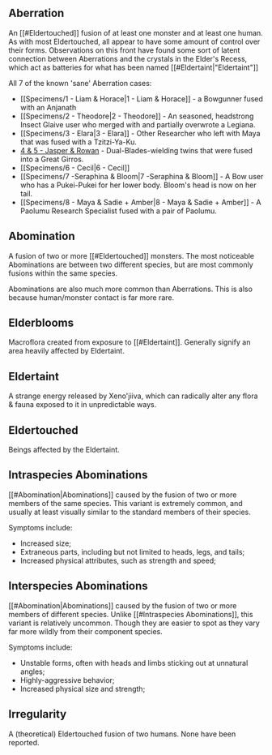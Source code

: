 ## Aberration
An [[#Eldertouched]] fusion of at least one monster and at least one human. As with most Eldertouched, all appear to have some amount of control over their forms.
Observations on this front have found some sort of latent connection between Aberrations and the crystals in the Elder's Recess, which act as batteries for what has been named [[#Eldertaint|"Eldertaint"]]

All 7 of the known 'sane' Aberration cases:
- [[Specimens/1 - Liam & Horace|1 - Liam & Horace]] - a Bowgunner fused with an Anjanath
- [[Specimens/2 - Theodore|2 - Theodore]] - An seasoned, headstrong Insect Glaive user who merged with and partially overwrote a Legiana.
- [[Specimens/3 - Elara|3 - Elara]] - Other Researcher who left with Maya that was fused with a Tzitzi-Ya-Ku.
- [4 & 5 - Jasper & Rowan](Specimens/4%20&%205%20-%20Jasper%20&%20Rowan.md) - Dual-Blades-wielding twins that were fused into a Great Girros.
- [[Specimens/6 - Cecil|6 - Cecil]] 
- [[Specimens/7 -Seraphina & Bloom|7 -Seraphina & Bloom]] - A Bow user who has a Pukei-Pukei for her lower body. Bloom's head is now on her tail.
- [[Specimens/8 - Maya & Sadie + Amber|8 - Maya & Sadie + Amber]] - A Paolumu Research Specialist fused with a pair of Paolumu.

## Abomination
A fusion of two or more [[#Eldertouched]] monsters. The most noticeable Abominations are between two different species, but are most commonly fusions within the same species.

Abominations are also much more common than Aberrations. This is also because human/monster contact is far more rare.
## Elderblooms
Macroflora created from exposure to [[#Eldertaint]]. Generally signify an area heavily affected by Eldertaint.

## Eldertaint
A strange energy released by Xeno'jiiva, which can radically alter any flora & fauna exposed to it in unpredictable ways.

## Eldertouched
Beings affected by the Eldertaint.

## Intraspecies Abominations
[[#Abomination|Abominations]] caused by the fusion of two or more members of the same species.
This variant is extremely common, and usually at least visually similar to the standard members of their species. 

Symptoms include:
- Increased size;
- Extraneous parts, including but not limited to heads, legs, and tails;
- Increased physical attributes, such as strength and speed;


## Interspecies Abominations
[[#Abomination|Abominations]] caused by the fusion of two or more members of different species.
Unlike [[#Intraspecies Abominations]], this variant is relatively uncommon. Though they are easier to spot as they vary far more wildly from their component species.

Symptoms include:
- Unstable forms, often with heads and limbs sticking out at unnatural angles;
- Highly-aggressive behavior;
- Increased physical size and strength;

## Irregularity
A (theoretical) Eldertouched fusion of two humans. None have been reported.